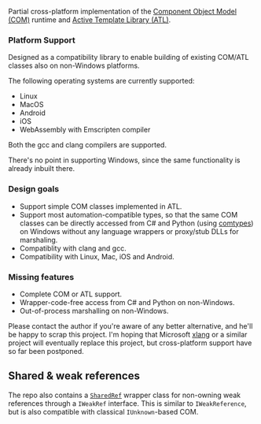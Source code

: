 Partial cross-platform implementation of the [Component Object Model (COM)](https://docs.microsoft.com/en-us/windows/win32/com/the-component-object-model) runtime and [Active Template Library (ATL)](https://docs.microsoft.com/en-us/cpp/atl/atl-com-desktop-components).

### Platform Support
Designed as a compatibility library to enable building of existing COM/ATL classes also on non-Windows platforms.

The following operating systems are currently supported:
* Linux
* MacOS
* Android
* iOS
* WebAssembly with Emscripten compiler

Both the gcc and clang compilers are supported.

There's no point in supporting Windows, since the same functionality is already inbuilt there.

### Design goals
* Support simple COM classes implemented in ATL.
* Support most automation-compatible types, so that the same COM classes can be directly accessed from C# and Python (using [comtypes](https://pythonhosted.org/comtypes/)) on Windows without any language wrappers or proxy/stub DLLs for marshaling.
* Compatiblity with clang and gcc.
* Compatibility with Linux, Mac, iOS and Android.

### Missing features
* Complete COM or ATL support.
* Wrapper-code-free access from C# and Python on non-Windows.
* Out-of-process marshalling on non-Windows.

Please contact the author if you're aware of any better alternative, and he'll be happy to scrap this project. I'm hoping that Microsoft [xlang](https://github.com/microsoft/xlang) or a similar project will eventually replace this project, but cross-platform support have so far been postponed.

## Shared & weak references
The repo also contains a [`SharedRef`](SharedRef.hpp) wrapper class for non-owning weak references through a `IWeakRef` interface. This is similar to `IWeakReference`, but is also compatible with classical `IUnknown`-based COM.
